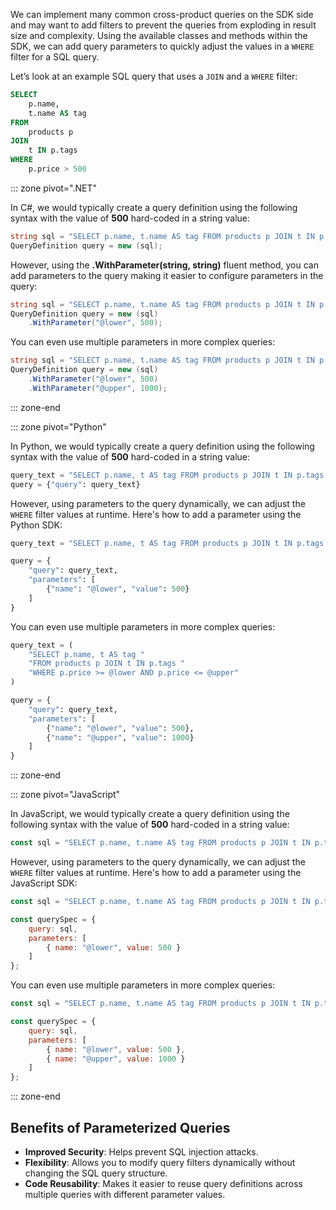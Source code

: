 We can implement many common cross-product queries on the SDK side and may want to add filters to prevent the queries from exploding in result size and complexity. Using the available classes and methods within the SDK, we can add query parameters to quickly adjust the values in a ``WHERE`` filter for a SQL query.

Let’s look at an example SQL query that uses a ``JOIN`` and a ``WHERE`` filter:

```sql
SELECT 
    p.name,
    t.name AS tag
FROM 
    products p
JOIN
    t IN p.tags
WHERE
    p.price > 500
```

::: zone pivot=".NET"

In C#, we would typically create a query definition using the following syntax with the value of **500** hard-coded in a string value:

```csharp
string sql = "SELECT p.name, t.name AS tag FROM products p JOIN t IN p.tags WHERE p.price > 500"
QueryDefinition query = new (sql);
```

However, using the **.WithParameter(string, string)** fluent method, you can add parameters to the query making it easier to configure parameters in the query:

```csharp
string sql = "SELECT p.name, t.name AS tag FROM products p JOIN t IN p.tags WHERE p.price > @lower"
QueryDefinition query = new (sql)
    .WithParameter("@lower", 500);
```

You can even use multiple parameters in more complex queries:

```csharp
string sql = "SELECT p.name, t.name AS tag FROM products p JOIN t IN p.tags WHERE p.price >= @lower AND p.price <= @upper"
QueryDefinition query = new (sql)
    .WithParameter("@lower", 500)
    .WithParameter("@upper", 1000);
```

::: zone-end

::: zone pivot="Python"

In Python, we would typically create a query definition using the following syntax with the value of **500** hard-coded in a string value:

```python
query_text = "SELECT p.name, t AS tag FROM products p JOIN t IN p.tags WHERE p.price > 500"
query = {"query": query_text}
```

However, using parameters to the query dynamically, we can adjust the `WHERE` filter values at runtime. Here's how to add a parameter using the Python SDK:

```python
query_text = "SELECT p.name, t AS tag FROM products p JOIN t IN p.tags WHERE p.price > @lower"

query = {
    "query": query_text,
    "parameters": [
        {"name": "@lower", "value": 500}
    ]
}
```

You can even use multiple parameters in more complex queries:

```python
query_text = (
    "SELECT p.name, t AS tag "
    "FROM products p JOIN t IN p.tags "
    "WHERE p.price >= @lower AND p.price <= @upper"
)

query = {
    "query": query_text,
    "parameters": [
        {"name": "@lower", "value": 500},
        {"name": "@upper", "value": 1000}
    ]
}
```

::: zone-end

::: zone pivot="JavaScript"

In JavaScript, we would typically create a query definition using the following syntax with the value of **500** hard-coded in a string value:

```javascript
const sql = "SELECT p.name, t.name AS tag FROM products p JOIN t IN p.tags WHERE p.price > 500";
```

However, using parameters to the query dynamically, we can adjust the `WHERE` filter values at runtime. Here's how to add a parameter using the JavaScript SDK:

```javascript
const sql = "SELECT p.name, t.name AS tag FROM products p JOIN t IN p.tags WHERE p.price > @lower";

const querySpec = {
    query: sql,
    parameters: [
        { name: "@lower", value: 500 }
    ]
};
```

You can even use multiple parameters in more complex queries:

```javascript
const sql = "SELECT p.name, t.name AS tag FROM products p JOIN t IN p.tags WHERE p.price >= @lower AND p.price <= @upper";

const querySpec = {
    query: sql,
    parameters: [
        { name: "@lower", value: 500 },
        { name: "@upper", value: 1000 }
    ]
};
```

::: zone-end

## Benefits of Parameterized Queries

- **Improved Security**: Helps prevent SQL injection attacks.
- **Flexibility**: Allows you to modify query filters dynamically without changing the SQL query structure.
- **Code Reusability**: Makes it easier to reuse query definitions across multiple queries with different parameter values.
